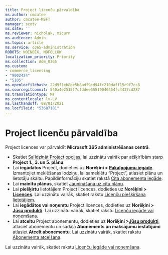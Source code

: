 ```yaml
---
title: Project licenču pārvaldība
ms.author: cmcatee
author: cmcatee-MSFT
manager: scotv
ms.date: ''
ms.reviewer: nicholak, micurn
ms.audience: Admin
ms.topic: article
ms.service: o365-administration
ROBOTS: NOINDEX, NOFOLLOW
localization_priority: Priority
ms.collection: Adm_O365
ms.custom:
- commerce_licensing
- "9002424"
- "5105"
ms.openlocfilehash: 22d9f1eb8ee5b8adf9cd94fc210daff15c9f7cc8
ms.sourcegitcommit: 540a4e2515f7cfddee65519046454fc4437cd287
ms.translationtype: MT
ms.contentlocale: lv-LV
ms.lasthandoff: 08/01/2021
ms.locfileid: "53687181"
---
```

# <a name="project-license-management"></a>Project licenču pārvaldība

Project licences var pārvaldīt **Microsoft 365 administrēšanas centrā**.

- Skatiet [Salīdzināt Project opcijas](https://www.microsoft.com/microsoft-365/project/compare-microsoft-project-management-software), lai uzzinātu vairāk par atšķirībām starp **Project 1., 3. un 5. plānu**.
- Lai **iegādātos** Project, dodieties uz **Norēķini > [Pakalpojumu iegāde](https://go.microsoft.com/fwlink/p/?linkid=868433)**. Izmantojiet meklēšanas lodziņu, lai sameklētu “Project”, atlasiet plānu un lietotāju skaitu. Papildinformāciju skatiet rakstā [Cita abonementa iegāde](/microsoft-365/commerce/try-or-buy-microsoft-365#buy-a-different-subscription).
- Lai **mainītu plānus**, skatiet [Jaunināšana uz citu plānu](/microsoft-365/commerce/subscriptions/upgrade-to-different-plan).
- Lai **piešķirtu** lietotājiem Project licences, dodieties uz **Norēķini > [Licences](https://go.microsoft.com/fwlink/p/?linkid=842264)**. Lai uzzinātu vairāk, skatiet rakstu [Licenču piešķiršana lietotājiem](/microsoft-365/admin/manage/assign-licenses-to-users).
- Lai **iegādātos vai noņemtu** Project licences, dodieties uz **Norēķini > [Jūsu produkti](https://go.microsoft.com/fwlink/p/?linkid=842054)**. Lai uzzinātu vairāk, skatiet rakstu [Licenču iegāde vai noņemšana](/microsoft-365/commerce/licenses/buy-licenses#add-or-remove-licenses-for-your-business-subscription).
- Lai **atceltu** Project abonementu, dodieties uz **Norēķini >[Jūsu produkti](https://go.microsoft.com/fwlink/p/?linkid=842054)**, atlasiet abonementu un sadaļā **Abonements un maksājumu iestatījumi** atlasiet **Atcelt abonementu**. Lai uzzinātu vairāk, skatiet rakstu [Abonementa atcelšana](/microsoft-365/commerce/subscriptions/cancel-your-subscription).

Lai uzzinātu vairāk, skatiet rakstu [Licenču iegāde vai noņemšana](/microsoft-365/commerce/licenses/buy-licenses).